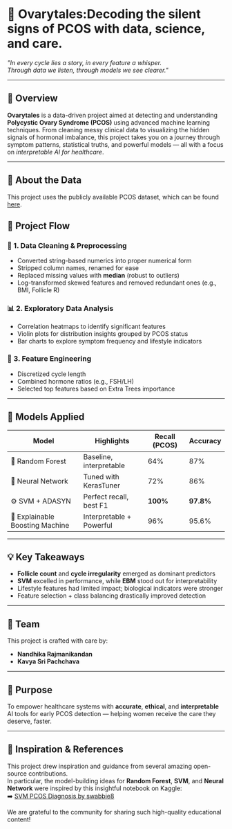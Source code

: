 
# 🌸 Ovarytales:Decoding the silent signs of PCOS with data, science, and care.

_"In every cycle lies a story, in every feature a whisper.  
Through data we listen, through models we see clearer."_  

---

## 📖 Overview

**Ovarytales** is a data-driven project aimed at detecting and understanding **Polycystic Ovary Syndrome (PCOS)** using advanced machine learning techniques. From cleaning messy clinical data to visualizing the hidden signals of hormonal imbalance, this project takes you on a journey through symptom patterns, statistical truths, and powerful models — all with a focus on *interpretable AI for healthcare*.

---
## 📁 About the Data

This project uses the publicly available PCOS dataset, which can be found [here](https://www.kaggle.com/datasets/shreyasvedpathak/pcos-dataset).


## 🔬 Project Flow

### 🧹 1. Data Cleaning & Preprocessing
- Converted string-based numerics into proper numerical form
- Stripped column names, renamed for ease
- Replaced missing values with **median** (robust to outliers)
- Log-transformed skewed features and removed redundant ones (e.g., BMI, Follicle R)

### 📊 2. Exploratory Data Analysis
- Correlation heatmaps to identify significant features
- Violin plots for distribution insights grouped by PCOS status
- Bar charts to explore symptom frequency and lifestyle indicators

### 🔎 3. Feature Engineering
- Discretized cycle length
- Combined hormone ratios (e.g., FSH/LH)
- Selected top features based on Extra Trees importance

---

## 🧠 Models Applied

| Model | Highlights | Recall (PCOS) | Accuracy |
|-------|-----------|---------------|----------|
| 🌲 Random Forest | Baseline, interpretable | 64% | 87% |
| 🔮 Neural Network | Tuned with KerasTuner | 72% | 86% |
| ⚙️ SVM + ADASYN | Perfect recall, best F1 | **100%** | **97.8%** |
| 🧩 Explainable Boosting Machine | Interpretable + Powerful | 96% | 95.6% |

---

## 💡 Key Takeaways

- **Follicle count** and **cycle irregularity** emerged as dominant predictors
- **SVM** excelled in performance, while **EBM** stood out for interpretability
- Lifestyle features had limited impact; biological indicators were stronger
- Feature selection + class balancing drastically improved detection

---

## 👥 Team

This project is crafted with care by:
- **Nandhika Rajmanikandan**
- **Kavya Sri Pachchava** 

---


## 🧭 Purpose

To empower healthcare systems with **accurate**, **ethical**, and **interpretable** AI tools for early PCOS detection — helping women receive the care they deserve, faster.

---

## 🌱 Inspiration & References

This project drew inspiration and guidance from several amazing open-source contributions.  
In particular, the model-building ideas for **Random Forest**, **SVM**, and **Neural Network** were inspired by this insightful notebook on Kaggle:  
➡️ [SVM PCOS Diagnosis by swabbie8](https://www.kaggle.com/code/swabbie8/svm-pcos-diagnosis#Model-Building)

We are grateful to the community for sharing such high-quality educational content!

